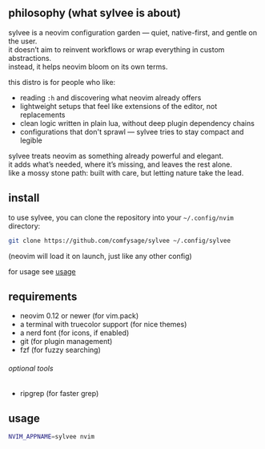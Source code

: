 ## philosophy (what sylvee is about)

sylvee is a neovim configuration garden — quiet, native-first, and gentle on the user.  
it doesn’t aim to reinvent workflows or wrap everything in custom abstractions.  
instead, it helps neovim bloom on its own terms.

this distro is for people who like:
- reading `:h` and discovering what neovim already offers
- lightweight setups that feel like extensions of the editor, not replacements
- clean logic written in plain lua, without deep plugin dependency chains
- configurations that don't sprawl — sylvee tries to stay compact and legible

sylvee treats neovim as something already powerful and elegant.  
it adds what’s needed, where it’s missing, and leaves the rest alone.  
like a mossy stone path: built with care, but letting nature take the lead.

## install

to use sylvee, you can clone the repository into your `~/.config/nvim` directory:

```sh
git clone https://github.com/comfysage/sylvee ~/.config/sylvee
```

(neovim will load it on launch, just like any other config)

for usage see [usage](#usage)

## requirements

- neovim 0.12 or newer (for vim.pack)
- a terminal with truecolor support (for nice themes)
- a nerd font (for icons, if enabled)
- git (for plugin management)
- fzf (for fuzzy searching)

###### optional tools

- ripgrep (for faster grep)

## usage

```sh
NVIM_APPNAME=sylvee nvim
```

